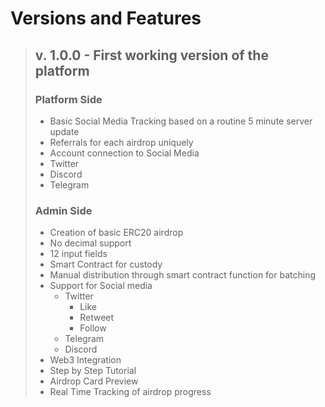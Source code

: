 # Versions and Features
>## v. 1.0.0 - First working version of the platform
>### Platform Side
>- Basic Social Media Tracking based on a routine 5 minute server update
>- Referrals for each airdrop uniquely
>- Account connection to Social Media
>  - Twitter
>  - Discord
>  - Telegram
>### Admin Side
>- Creation of basic ERC20 airdrop
>  - No decimal support
>  - 12 input fields
>  - Smart Contract for custody
>  - Manual distribution through smart contract function for batching
>- Support for Social media
>   - Twitter
>     - Like
>     - Retweet
>     - Follow
>   - Telegram
>   - Discord
>- Web3 Integration
>- Step by Step Tutorial
>- Airdrop Card Preview
>- Real Time Tracking of airdrop progress
